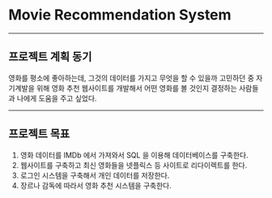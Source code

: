 # Movie Recommendation System
****************************************************
## 프로젝트 계획 동기
영화를 평소에 좋아하는데, 그것의 데이터를 가지고 무엇을 할 수 있을까 고민하던 중 자기계발을 위해 영화 추천 웹사이트를 개발해서 어떤 영화를 볼 것인지 결정하는 사람들과 나에게 도움을 주고 싶었다.
****************************************************
## 프로젝트 목표
1. 영화 데이터를 IMDb 에서 가져와서 SQL 을 이용해 데이터베이스를 구축한다.
2. 웹사이트를 구축하고 최신 영화들을 넷플릭스 등 사이트로 리다이렉트를 한다.
3. 로그인 시스템을 구축해서 개인 데이터를 저장한다.
4. 장르나 감독에 따라서 영화 추천 시스템을 구축한다.

